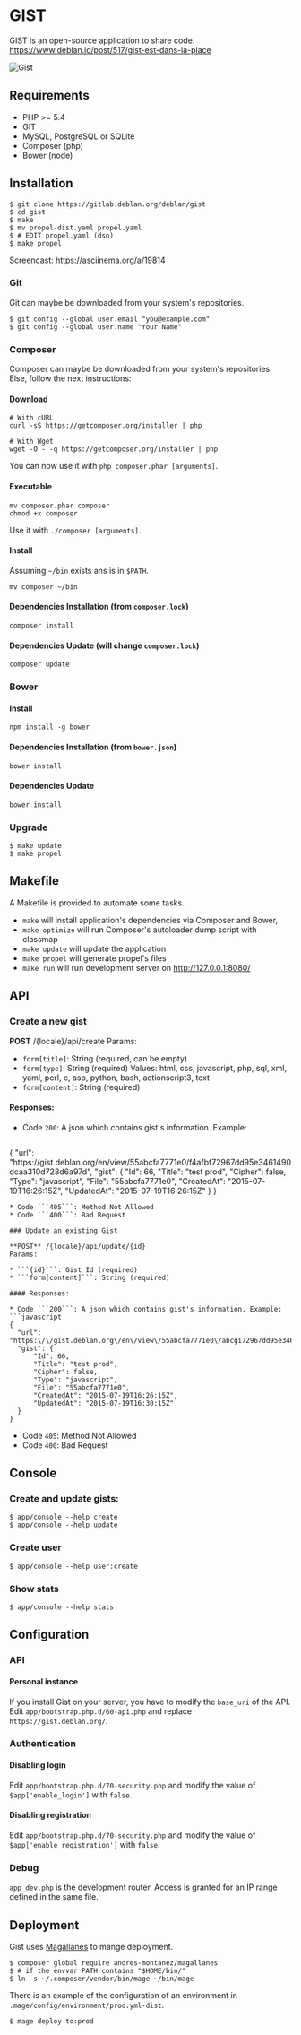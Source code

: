 GIST
====

GIST is an open-source application to share code.
https://www.deblan.io/post/517/gist-est-dans-la-place

![Gist](https://upload.deblan.org/u/2015-11/565b93a5.png "Gist")

Requirements
------------

* PHP >= 5.4
* GIT
* MySQL, PostgreSQL or SQLite
* Composer (php)
* Bower (node)

Installation
------------

	$ git clone https://gitlab.deblan.org/deblan/gist
	$ cd gist
	$ make
	$ mv propel-dist.yaml propel.yaml
	$ # EDIT propel.yaml (dsn)
	$ make propel

Screencast: https://asciinema.org/a/19814

### Git

Git can maybe be downloaded from your system's repositories.

	$ git config --global user.email "you@example.com"
	$ git config --global user.name "Your Name"

### Composer

Composer can maybe be downloaded from your system's repositories.
Else, follow the next instructions:

#### Download

    # With cURL
    curl -sS https://getcomposer.org/installer | php

    # With Wget
    wget -O - -q https://getcomposer.org/installer | php

You can now use it with `php composer.phar [arguments]`.

#### Executable

    mv composer.phar composer
    chmod +x composer

Use it with `./composer [arguments]`.

#### Install

Assuming `~/bin` exists ans is in `$PATH`.

    mv composer ~/bin

#### Dependencies Installation (from `composer.lock`)

    composer install

#### Dependencies Update (will change `composer.lock`)

    composer update

### Bower


#### Install

	npm install -g bower

#### Dependencies Installation (from `bower.json`)

    bower install

#### Dependencies Update

    bower install

### Upgrade
	
	$ make update
	$ make propel

Makefile
--------

A Makefile is provided to automate some tasks.

* `make` will install application's dependencies via Composer and Bower,
* `make optimize` will run Composer's autoloader dump script with classmap
* `make update` will update the application
* `make propel` will generate propel's files
* `make run` will run development server on http://127.0.0.1:8080/

API
---

### Create a new gist

**POST** /{locale}/api/create
Params:

* ```form[title]```: String (required, can be empty)
* ```form[type]```: String (required)
  Values: html, css, javascript, php, sql, xml, yaml, perl, c, asp, python, bash, actionscript3, text
* ```form[content]```: String (required)

#### Responses:

* Code ```200```: A json which contains gist's information. Example:
  ```javascript
{
    "url": "https:\/\/gist.deblan.org\/en\/view\/55abcfa7771e0\/f4afbf72967dd95e3461490dcaa310d728d6a97d",
    "gist": {
        "Id": 66,
        "Title": "test prod",
        "Cipher": false,
        "Type": "javascript",
        "File": "55abcfa7771e0",
        "CreatedAt": "2015-07-19T16:26:15Z",
        "UpdatedAt": "2015-07-19T16:26:15Z"
    }
}
  ```
* Code ```405```: Method Not Allowed
* Code ```400```: Bad Request

### Update an existing Gist

**POST** /{locale}/api/update/{id}
Params:

* ```{id}```: Gist Id (required)
* ```form[content]```: String (required)

#### Responses:

* Code ```200```: A json which contains gist's information. Example:
  ```javascript
{
    "url": "https:\/\/gist.deblan.org\/en\/view\/55abcfa7771e0\/abcgi72967dd95e3461490dcaa310d728d6adef",
    "gist": {
        "Id": 66,
        "Title": "test prod",
        "Cipher": false,
        "Type": "javascript",
        "File": "55abcfa7771e0",
        "CreatedAt": "2015-07-19T16:26:15Z",
        "UpdatedAt": "2015-07-19T16:30:15Z"
    }
}
  ```
* Code ```405```: Method Not Allowed
* Code ```400```: Bad Request

Console
-------

### Create and update gists:

```
$ app/console --help create
$ app/console --help update
```

### Create user

```
$ app/console --help user:create
```

### Show stats

```
$ app/console --help stats
```

Configuration
-------------

### API

#### Personal instance

If you install Gist on your server, you have to modify the ```base_uri``` of the API.
Edit ```app/bootstrap.php.d/60-api.php``` and replace ```https://gist.deblan.org/```.

### Authentication

#### Disabling login

Edit `app/bootstrap.php.d/70-security.php` and modify the value of `$app['enable_login']` with `false`.

#### Disabling registration

Edit `app/bootstrap.php.d/70-security.php` and modify the value of `$app['enable_registration']` with `false`.

### Debug

`app_dev.php` is the development router. Access is granted for an IP range defined in the same file.


Deployment
----------

Gist uses [Magallanes](http://magephp.com/) to mange deployment. 
	
	$ composer global require andres-montanez/magallanes
	$ # if the envvar PATH contains "$HOME/bin/"
	$ ln -s ~/.composer/vendor/bin/mage ~/bin/mage

There is an example of the configuration of an environment in `.mage/config/environment/prod.yml-dist`.

	$ mage deploy to:prod

